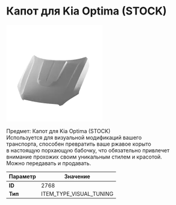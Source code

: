 # Капот для Kia Optima (STOCK)

![Item Image](../img/2768.webp?raw=true)

Предмет: Капот для Kia Optima (STOCK)<br>Используется для визуальной модификаций вашего<br>транспорта, способен превратить ваше ржавое корыто<br>в настоящую порхающую бабочку, что обязательно привлечет<br>внимание прохожих своим уникальным стилем и красотой.<br>Можно передавать и продавать.


| Параметр | Значение |
|----------|----------|
| **ID** | 2768 |
| **Тип** | ITEM_TYPE_VISUAL_TUNING |

